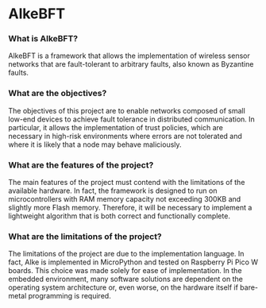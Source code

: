 # AlkeBFT
### What is AlkeBFT?
AlkeBFT is a framework that allows the implementation of wireless sensor networks that are fault-tolerant to arbitrary faults, also known as Byzantine faults.
### What are the objectives?
The objectives of this project are to enable networks composed of small low-end devices to achieve fault tolerance in distributed communication. In particular, it allows the implementation of trust policies, which are necessary in high-risk environments where errors are not tolerated and where it is likely that a node may behave maliciously.
### What are the features of the project?
The main features of the project must contend with the limitations of the available hardware. In fact, the framework is designed to run on microcontrollers with RAM memory capacity not exceeding 300KB and slightly more Flash memory. Therefore, it will be necessary to implement a lightweight algorithm that is both correct and functionally complete.
### What are the limitations of the project?
The limitations of the project are due to the implementation language. In fact, Alke is implemented in MicroPython and tested on Raspberry Pi Pico W boards. This choice was made solely for ease of implementation. In the embedded environment, many software solutions are dependent on the operating system architecture or, even worse, on the hardware itself if bare-metal programming is required.